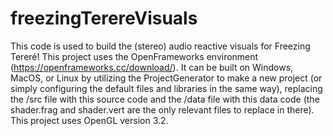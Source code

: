 # freezingTerereVisuals

This code is used to build the (stereo) audio reactive visuals for Freezing  Tereré!
This project uses the OpenFrameworks environment (https://openframeworks.cc/download/). It can be built on Windows, MacOS, or Linux by utilizing the ProjectGenerator to make a new project (or simply configuring the default files and libraries in the same way), replacing the /src file with this source code and the /data file with this data code (the shader.frag and shader.vert are the only relevant files to replace in there). This project uses OpenGL version 3.2.
